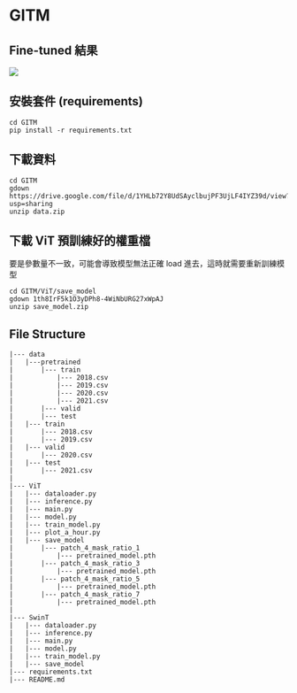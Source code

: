 # GITM
## Fine-tuned 結果

![](./ViT/prediction_truth_diff_0.jpg)

## 安裝套件 (requirements)
```
cd GITM
pip install -r requirements.txt 
```

## 下載資料 
```
cd GITM
gdown https://drive.google.com/file/d/1YHLb72Y8UdSAyclbujPF3UjLF4IYZ39d/view?usp=sharing
unzip data.zip
```

## 下載 ViT 預訓練好的權重檔 
要是參數量不一致，可能會導致模型無法正確 load 進去，這時就需要重新訓練模型
```
cd GITM/ViT/save_model
gdown 1th8IrF5k1O3yDPh8-4WiNbURG27xWpAJ
unzip save_model.zip
```

## File Structure
```
|--- data
|   |---pretrained
|       |--- train
|           |--- 2018.csv
|           |--- 2019.csv
|           |--- 2020.csv
|           |--- 2021.csv
|       |--- valid
|       |--- test
|   |--- train
|       |--- 2018.csv
|       |--- 2019.csv
|   |--- valid
|       |--- 2020.csv
|   |--- test
|       |--- 2021.csv
|
|--- ViT
|   |--- dataloader.py
|   |--- inference.py
|   |--- main.py
|   |--- model.py
|   |--- train_model.py
|   |--- plot_a_hour.py
|   |--- save_model
|       |--- patch_4_mask_ratio_1
|           |--- pretrained_model.pth
|       |--- patch_4_mask_ratio_3
|           |--- pretrained_model.pth
|       |--- patch_4_mask_ratio_5
|           |--- pretrained_model.pth
|       |--- patch_4_mask_ratio_7
|           |--- pretrained_model.pth
|
|--- SwinT
|   |--- dataloader.py
|   |--- inference.py
|   |--- main.py
|   |--- model.py
|   |--- train_model.py
|   |--- save_model
|--- requirements.txt
|--- README.md
```
